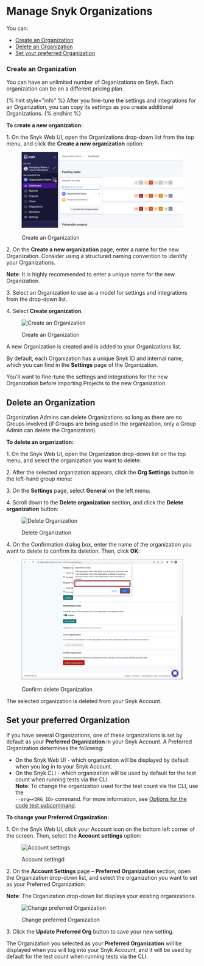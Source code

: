 # Manage Snyk Organizations

You can:

* [Create an Organization](manage-snyk-organizations.md#create-an-organization)
* [Delete an Organization](manage-snyk-organizations.md#delete-an-organization)
* [Set your preferred Organization](manage-snyk-organizations.md#set-your-preferred-organization)

### Create an Organization

You can have an unlimited number of Organizations on Snyk. Each organization can be on a different pricing plan.

{% hint style="info" %}
After you fine-tune the settings and integrations for an Organization, you can copy its settings as you create additional Organizations.
{% endhint %}

**To create a new organization:**

1\. On the Snyk Web UI, open the Organizations drop-down list from the top menu, and click the **Create a new organization** option:

<figure><img src="../../.gitbook/assets/snyk-org-switcher.png" alt="Create an Organization"><figcaption><p>Create an Organization</p></figcaption></figure>

2\. On the **Create a new organization** page, enter a name for the new Organization. Consider using a structured naming convention to identify your Organizations.

**Note**: It is highly recommended to enter a unique name for the new Organization.

3\. Select an Organization to use as a model for settings and integrations from the drop-down list.

4\. Select **Create organization**.

<figure><img src="../../.gitbook/assets/2022-06-27_17-28-16.png" alt="Create an Organization"><figcaption><p>Create an Organization</p></figcaption></figure>

A new Organization is created and is added to your Organizations list.

By default, each Organization has a unique Snyk ID and internal name, which you can find in the **Settings** page of the Organization.

You'll want to fine-tune the settings and integrations for the new Organization before importing Projects to the new Organization.

## Delete an Organization

Organization Admins can delete Organizations so long as there are no Groups involved (if Groups are being used in the organization, only a Group Admin can delete the Organization).

**To delete an organization:**

1\. On the Snyk Web UI, open the Organization drop-down list on the top menu, and select the organization you want to delete:

2\. After the selected organization appears, click the **Org Settings** button in the left-hand group menu:

3\. On the **Settings** page, select **Genera**l on the left menu:

4\. Scroll down to the **Delete organization** section, and click the **Delete organization** button:

<figure><img src="../../.gitbook/assets/Org Settings - Delete organization.png" alt="Delete Organization"><figcaption><p>Delete Organization</p></figcaption></figure>

4\. On the Confirmation dialog box, enter the name of the organization you want to delete to confirm its deletion. Then, click **OK**:

<figure><img src="../../.gitbook/assets/Org Settings - Delete organization - Confirmation.png" alt="Confirm delete Organization"><figcaption><p>Confirm delete Organization</p></figcaption></figure>

The selected organization is deleted from your Snyk Account.

## Set your preferred Organization

If you have several Organizations, one of these organizations is set by default as your **Preferred Organization** in your Snyk Account. A Preferred Organization determines the following:

* On the Snyk Web UI - which organization will be displayed by default when you log in to your Snyk Account.
* On the Snyk CLI - which organization will be used by default for the test count when running tests via the CLI.\
  **Note**: To change the organization used for the test count via the CLI, use the\
  `--org=<ORG_ID>` command. For more information, see [Options for the code test subcommand](https://docs.snyk.io/snyk-cli/commands/code).

**To change your Preferred Organization:**

1\. On the Snyk Web UI, click your Account icon on the bottom left corner of the screen. Then, select the **Account settings** option:

<figure><img src="../../.gitbook/assets/snyk-account-settings.png" alt="Account settings"><figcaption><p>Account settingd</p></figcaption></figure>

2\. On the **Account Settings** page – **Preferred Organization** section, open the Organization drop-down list, and select the organization you want to set as your Preferred Organization:

**Note**: The Organization drop-down list displays your existing organizations.

<figure><img src="../../.gitbook/assets/image (20) (1) (1) (1) (1) (1) (1) (1).png" alt="Change preferred Organization"><figcaption><p>Change preferred Organization</p></figcaption></figure>

3\. Click the **Update Preferred Org** button to save your new setting.

The Organization you selected as your **Preferred Organization** will be displayed when you will log into your Snyk Account, and it will be used by default for the test count when running tests via the CLI.
